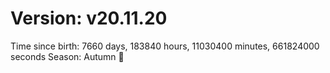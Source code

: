 # Version: v20.11.20
Time since birth: 7660 days, 183840 hours, 11030400 minutes, 661824000 seconds
Season: Autumn 🍁
